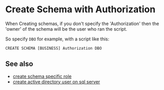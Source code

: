﻿# Create Schema with Authorization

When Creating schemas, if you don't specify the 'Authorization' then the 'owner' of the schema will be the user who ran the script.

So specify `DBO` for example, with a script like this:

	CREATE SCHEMA [BUSINESS] Authorization DBO

## See also

- [create schema specific role](../sql_server/create_schema_specific_role.md)
- [create active directory user on sql server](../sql_server/create_active_directory_user_on_sql_server.md)
